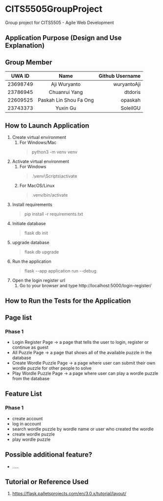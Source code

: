 # CITS5505GroupProject
Group project for CITS5505 - Agile Web Development

## Application Purpose (Design and Use Explanation)

## Group Member
| UWA ID       |        Name            | Github Username |
|--------------|:----------------------:|----------------:|
|   23698749   |     Aji Wuryanto       |   wuryantoAji   |
|   23786945   |     Chuanrui Yang      |     dtdoris     |
|   22609525   | Paskah Lin Shou Fa Ong |     opaskah     |
|   23743373   |       Yuxin Gu         |    SoleilGU     |

## How to Launch Application
1. Create virtual environment
    1. For Windows/Mac
        >   python3 -m venv venv
2. Activate virtual environment
    1. For Windows
        >   .\venv\Scripts\activate
    2. For MacOS/Linux
        >   .venv/bin/activate
3. Install requirements
    >   pip install -r requirements.txt
4. Initiate database
    > flask db init
5. upgrade database
    > flask db upgrade
6. Run the application 
    >   flask --app application run --debug
7. Open the login register url
    1. Go to your browser and type http://localhost:5000/login-register/

## How to Run the Tests for the Application


## Page list
### Phase 1
- Login Register Page -> a page that tells the user to login, register or continue as guest
- All Puzzle Page ->  a page that shows all of the available puzzle in the database
- Create Wordle Puzzle Page -> a page where user can submit their own wordle puzzle for other people to solve
- Play Wordle Puzzle Page -> a page where user can play a wordle puzzle from the database

## Feature List
### Phase 1
- create account
- log in account
- search wordle puzzle by wordle name or user who created the wordle 
- create wordle puzzle
- play wordle puzzle

## Possible additional feature?
- .....

## Tutorial or Reference Used
1. https://flask.palletsprojects.com/en/3.0.x/tutorial/layout/
